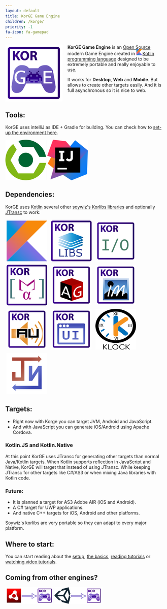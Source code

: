 ```yaml
---
layout: default
title: KorGE Game Engine
children: /korge/
priority: -1
fa-icon: fa-gamepad
---
```


<img src="/i/logos/korge.svg" width="180" height="180" style="float:left;margin-right:16px;"/>

**KorGE Game Engine** is an [Open Source](https://github.com/soywiz/korge) modern Game Engine created in [<img src="/i/logos/kotlin.svg" style="width:1.4em;height:1.4em;margin-top:-0.2em;" />Kotlin programming language](https://kotlinlang.org/) designed to be extremely portable and really enjoyable to use.

It works for **Desktop**, **Web** and **Mobile**. But allows to create other targets easily. And it is full asynchronous so it is nice to web.

<div style="clear:both;"></div>

## Tools:

KorGE uses intelliJ as IDE + Gradle for building. You can check how to [set-up the environment here](/setup).

<img src="/i/logos/gradle.svg" style="width:128px;height:128px;" />
<img src="/i/logos/intellij.svg" style="width:128px;height:128px;" />

## Dependencies:

KorGE uses [Kotlin](https://kotlinlang.org/) several other [soywiz's Korlibs libraries](https://github.com/soywiz/korlibs) and optionally [JTransc](https://github.com/jtransc/jtransc) to work:

<img src="/i/logos/kotlin.svg" width="128" height="128" style="padding:4px;" />
<img src="/i/logos/korlibs.svg" width="128" height="128" style="padding:4px;" />
<img src="/i/logos/korio.svg" width="128" height="128" style="padding:4px;" />
<img src="/i/logos/korma.svg" width="128" height="128" style="padding:4px;" />
<img src="/i/logos/korag.svg" width="128" height="128" style="padding:4px;" />
<img src="/i/logos/korim.svg" width="128" height="128" style="padding:4px;" />
<img src="/i/logos/korau.svg" width="128" height="128" style="padding:4px;" />
<img src="/i/logos/korui.svg" width="128" height="128" style="padding:4px;" />
<img src="/i/logos/klock.svg" width="128" height="128" style="padding:4px;" />
<img src="/i/logos/jtransc.svg" width="128" height="128" style="padding:4px;" />

## Targets:

* Right now with Korge you can target JVM, Android and JavaScript.
* And with JavaScript you can generate iOS/Android using Apache Cordova.

### Kotlin.JS and Kotlin.Native

At this point KorGE uses JTransc for generating other targets than normal Java/Kotlin targets.
When Kotlin supports reflection in JavaScript and Native, KorGE will target that instead of using JTransc. While keeping JTransc for other targets like C#/AS3 or when mixing Java libraries with Kotlin code.

### Future:

* It is planned a target for AS3 Adobe AIR (iOS and Android).
* A C# target for UWP applications.
* And native C++ targets for iOS, Android and other platforms.

Soywiz's korlibs are very portable so they can adapt to every major platform.

## Where to start:

You can start reading about the [setup](/setup), [the basics](/basics), [reading tutorials](/tutorials) or [watching video tutorials](/tutorials).

## Coming from other engines?

<a href="/migration/as3"><img src="/migration/as3/air_to_korge.png" width="30%" height="30%" /></a>
<a href="/migration/unity"><img src="/migration/unity/unity_to_korge.png" width="30%" height="30%" /></a>
